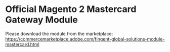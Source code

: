 # Official Magento 2 Mastercard Gateway Module

Please download the module from the marketplace:  https://commercemarketplace.adobe.com/fingent-global-solutions-module-mastercard.html
